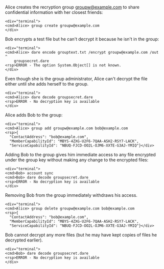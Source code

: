 Alice creates the recryption group groupw@example.com to share confidential information with
her closest friends:


~~~~
<div="terminal">
<cmd>Alice> group create groupw@example.com
</div>
~~~~

Bob encrypts a test file but he can't decrypt it because he isn't in the group:


~~~~
<div="terminal">
<cmd>Alice> dare encode grouptext.txt /encrypt groupw@example.com /out ^
    groupsecret.dare
<rsp>ERROR - The option System.Object[] is not known.
</div>
~~~~

Even though she is the group administrator, Alice can't decrypt the file either until
she adds herself to the group.


~~~~
<div="terminal">
<cmd>Alice> dare decode groupsecret.dare
<rsp>ERROR - No decryption key is available
</div>
~~~~

Alice adds Bob to the group:


~~~~
<div="terminal">
<cmd>Alice> group add groupw@example.com bob@example.com
<rsp>{
  "ContactAddress": "bob@example.com",
  "MemberCapabilityId": "MBYS-4ZXG-U2F6-7QAA-ASH2-RSY7-LACK",
  "ServiceCapabilityId": "NBUQ-FJCD-OO2L-OJM6-XXTE-G3AJ-YMIQ"}</div>
~~~~

Adding Bob to the group gives him immediate access to any file encrypted under
the group key without making any change to the encrypted files:


~~~~
<div="terminal">
<cmd>Bob> account sync
<cmd>Bob> dare decode groupsecret.dare
<rsp>ERROR - No decryption key is available
</div>
~~~~

Removing Bob from the group immediately withdraws his access.


~~~~
<div="terminal">
<cmd>Alice> group delete groupw@example.com bob@example.com
<rsp>{
  "ContactAddress": "bob@example.com",
  "MemberCapabilityId": "MBYS-4ZXG-U2F6-7QAA-ASH2-RSY7-LACK",
  "ServiceCapabilityId": "NBUQ-FJCD-OO2L-OJM6-XXTE-G3AJ-YMIQ"}</div>
~~~~

Bob cannot decrypt any more files (but he may have kept copies of files he decrypted 
earlier).


~~~~
<div="terminal">
<cmd>Bob> dare decode groupsecret.dare
<rsp>ERROR - No decryption key is available
</div>
~~~~


